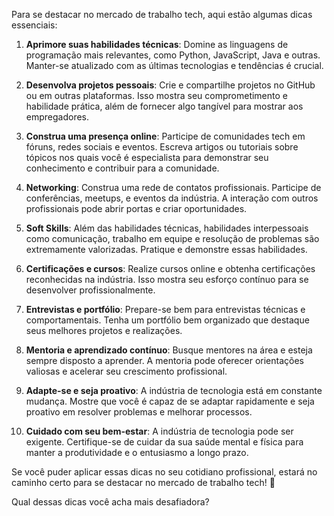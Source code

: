Para se destacar no mercado de trabalho tech, aqui estão algumas dicas essenciais:

1. **Aprimore suas habilidades técnicas**: Domine as linguagens de programação mais relevantes, como Python, JavaScript, Java e outras. Manter-se atualizado com as últimas tecnologias e tendências é crucial.

2. **Desenvolva projetos pessoais**: Crie e compartilhe projetos no GitHub ou em outras plataformas. Isso mostra seu comprometimento e habilidade prática, além de fornecer algo tangível para mostrar aos empregadores.

3. **Construa uma presença online**: Participe de comunidades tech em fóruns, redes sociais e eventos. Escreva artigos ou tutoriais sobre tópicos nos quais você é especialista para demonstrar seu conhecimento e contribuir para a comunidade.

4. **Networking**: Construa uma rede de contatos profissionais. Participe de conferências, meetups, e eventos da indústria. A interação com outros profissionais pode abrir portas e criar oportunidades.

5. **Soft Skills**: Além das habilidades técnicas, habilidades interpessoais como comunicação, trabalho em equipe e resolução de problemas são extremamente valorizadas. Pratique e demonstre essas habilidades.

6. **Certificações e cursos**: Realize cursos online e obtenha certificações reconhecidas na indústria. Isso mostra seu esforço contínuo para se desenvolver profissionalmente.

7. **Entrevistas e portfólio**: Prepare-se bem para entrevistas técnicas e comportamentais. Tenha um portfólio bem organizado que destaque seus melhores projetos e realizações.

8. **Mentoria e aprendizado contínuo**: Busque mentores na área e esteja sempre disposto a aprender. A mentoria pode oferecer orientações valiosas e acelerar seu crescimento profissional.

9. **Adapte-se e seja proativo**: A indústria de tecnologia está em constante mudança. Mostre que você é capaz de se adaptar rapidamente e seja proativo em resolver problemas e melhorar processos.

10. **Cuidado com seu bem-estar**: A indústria de tecnologia pode ser exigente. Certifique-se de cuidar da sua saúde mental e física para manter a produtividade e o entusiasmo a longo prazo.

Se você puder aplicar essas dicas no seu cotidiano profissional, estará no caminho certo para se destacar no mercado de trabalho tech! 🚀

Qual dessas dicas você acha mais desafiadora?